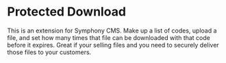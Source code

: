 # Protected Download #

This is an extension for Symphony CMS. Make up a list of codes, upload a file, and set how many times that file can be downloaded with that code before it expires. Great if your selling files and you need to securely deliver those files to your customers.
